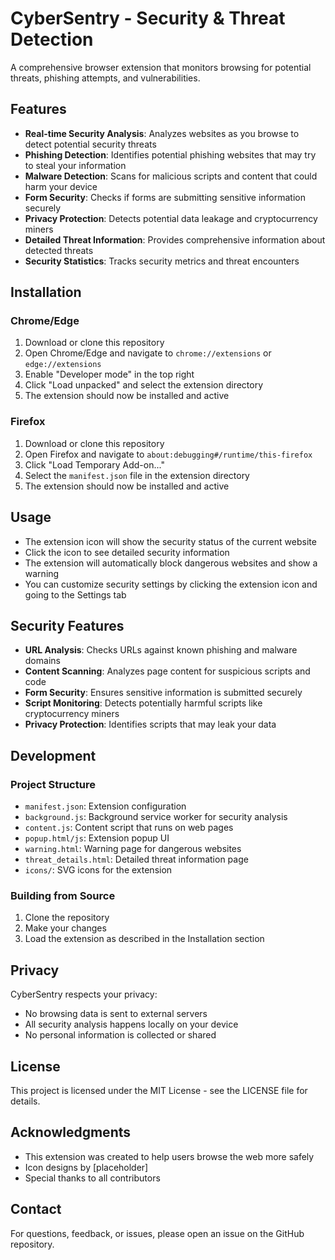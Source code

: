 # CyberSentry - Security & Threat Detection

A comprehensive browser extension that monitors browsing for potential threats, phishing attempts, and vulnerabilities.

## Features

- **Real-time Security Analysis**: Analyzes websites as you browse to detect potential security threats
- **Phishing Detection**: Identifies potential phishing websites that may try to steal your information
- **Malware Detection**: Scans for malicious scripts and content that could harm your device
- **Form Security**: Checks if forms are submitting sensitive information securely
- **Privacy Protection**: Detects potential data leakage and cryptocurrency miners
- **Detailed Threat Information**: Provides comprehensive information about detected threats
- **Security Statistics**: Tracks security metrics and threat encounters

## Installation

### Chrome/Edge

1. Download or clone this repository
2. Open Chrome/Edge and navigate to `chrome://extensions` or `edge://extensions`
3. Enable "Developer mode" in the top right
4. Click "Load unpacked" and select the extension directory
5. The extension should now be installed and active

### Firefox

1. Download or clone this repository
2. Open Firefox and navigate to `about:debugging#/runtime/this-firefox`
3. Click "Load Temporary Add-on..."
4. Select the `manifest.json` file in the extension directory
5. The extension should now be installed and active

## Usage

- The extension icon will show the security status of the current website
- Click the icon to see detailed security information
- The extension will automatically block dangerous websites and show a warning
- You can customize security settings by clicking the extension icon and going to the Settings tab

## Security Features

- **URL Analysis**: Checks URLs against known phishing and malware domains
- **Content Scanning**: Analyzes page content for suspicious scripts and code
- **Form Security**: Ensures sensitive information is submitted securely
- **Script Monitoring**: Detects potentially harmful scripts like cryptocurrency miners
- **Privacy Protection**: Identifies scripts that may leak your data

## Development

### Project Structure

- `manifest.json`: Extension configuration
- `background.js`: Background service worker for security analysis
- `content.js`: Content script that runs on web pages
- `popup.html/js`: Extension popup UI
- `warning.html`: Warning page for dangerous websites
- `threat_details.html`: Detailed threat information page
- `icons/`: SVG icons for the extension

### Building from Source

1. Clone the repository
2. Make your changes
3. Load the extension as described in the Installation section

## Privacy

CyberSentry respects your privacy:

- No browsing data is sent to external servers
- All security analysis happens locally on your device
- No personal information is collected or shared

## License

This project is licensed under the MIT License - see the LICENSE file for details.

## Acknowledgments

- This extension was created to help users browse the web more safely
- Icon designs by [placeholder]
- Special thanks to all contributors

## Contact

For questions, feedback, or issues, please open an issue on the GitHub repository. 